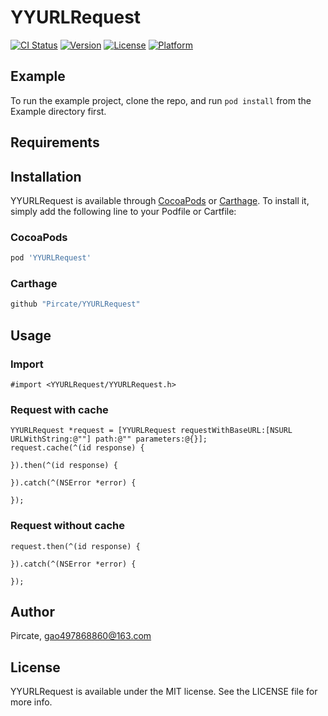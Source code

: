 # YYURLRequest

[![CI Status](http://img.shields.io/travis/Pircate/YYURLRequest.svg?style=flat)](https://travis-ci.org/Pircate/YYURLRequest)
[![Version](https://img.shields.io/cocoapods/v/YYURLRequest.svg?style=flat)](http://cocoapods.org/pods/YYURLRequest)
[![License](https://img.shields.io/cocoapods/l/YYURLRequest.svg?style=flat)](http://cocoapods.org/pods/YYURLRequest)
[![Platform](https://img.shields.io/cocoapods/p/YYURLRequest.svg?style=flat)](http://cocoapods.org/pods/YYURLRequest)

## Example

To run the example project, clone the repo, and run `pod install` from the Example directory first.

## Requirements

## Installation

YYURLRequest is available through [CocoaPods](http://cocoapods.org) or [Carthage](https://github.com/Carthage/Carthage). To install
it, simply add the following line to your Podfile or Cartfile:

### CocoaPods

```ruby
pod 'YYURLRequest'
```

### Carthage
```ruby
github "Pircate/YYURLRequest"
```

## Usage

### Import

``` objc
#import <YYURLRequest/YYURLRequest.h>
```

### Request with cache

``` objc
YYURLRequest *request = [YYURLRequest requestWithBaseURL:[NSURL URLWithString:@""] path:@"" parameters:@{}];
request.cache(^(id response) {
        
}).then(^(id response) {
        
}).catch(^(NSError *error) {
        
});
```

### Request without cache

``` objc
request.then(^(id response) {
        
}).catch(^(NSError *error) {
        
});
```

## Author

Pircate, gao497868860@163.com

## License

YYURLRequest is available under the MIT license. See the LICENSE file for more info.
